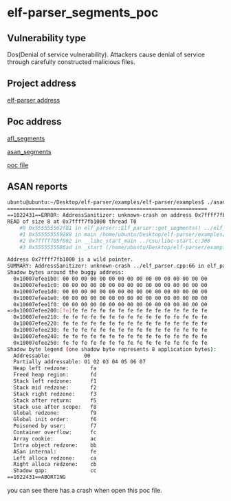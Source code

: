 # elf-parser_segments_poc

## Vulnerability type

Dos(Denial of service vulnerability). Attackers cause denial of service through carefully constructed malicious files.

## Project address

[elf-parser address](https://github.com/finixbit/elf-parser)

## Poc address

[afl_segments](https://github.com/10cksYiqiyinHangzhouTechnology/elf-parser_segments_poc/blob/main/afl_segments)

[asan_segments](https://github.com/10cksYiqiyinHangzhouTechnology/elf-parser_segments_poc/blob/main/asan_segments)

[poc file](https://github.com/10cksYiqiyinHangzhouTechnology/elf-parser_segments_poc/blob/main/id3)

## ASAN reports

```bash
ubuntu@ubuntu:~/Desktop/elf-parser/examples/elf-parser/examples$ ./asan_segments id03 
=================================================================
==1022431==ERROR: AddressSanitizer: unknown-crash on address 0x7ffff7fb1000 at pc 0x555555562f82 bp 0x7fffffffdac0 sp 0x7fffffffdab0
READ of size 8 at 0x7ffff7fb1000 thread T0
    #0 0x555555562f81 in elf_parser::Elf_parser::get_segments() ../elf_parser.cpp:66
    #1 0x555555559288 in main /home/ubuntu/Desktop/elf-parser/examples/elf-parser/examples/segments.cc:17
    #2 0x7ffff705f082 in __libc_start_main ../csu/libc-start.c:308
    #3 0x5555555586ad in _start (/home/ubuntu/Desktop/elf-parser/examples/elf-parser/examples/asan_segments+0x46ad)

Address 0x7ffff7fb1000 is a wild pointer.
SUMMARY: AddressSanitizer: unknown-crash ../elf_parser.cpp:66 in elf_parser::Elf_parser::get_segments()
Shadow bytes around the buggy address:
  0x10007efee1b0: 00 00 00 00 00 00 00 00 00 00 00 00 00 00 00 00
  0x10007efee1c0: 00 00 00 00 00 00 00 00 00 00 00 00 00 00 00 00
  0x10007efee1d0: 00 00 00 00 00 00 00 00 00 00 00 00 00 00 00 00
  0x10007efee1e0: 00 00 00 00 00 00 00 00 00 00 00 00 00 00 00 00
  0x10007efee1f0: 00 00 00 00 00 00 00 00 00 00 00 00 00 00 00 00
=>0x10007efee200:[fe]fe fe fe fe fe fe fe fe fe fe fe fe fe fe fe
  0x10007efee210: fe fe fe fe fe fe fe fe fe fe fe fe fe fe fe fe
  0x10007efee220: fe fe fe fe fe fe fe fe fe fe fe fe fe fe fe fe
  0x10007efee230: fe fe fe fe fe fe fe fe fe fe fe fe fe fe fe fe
  0x10007efee240: fe fe fe fe fe fe fe fe fe fe fe fe fe fe fe fe
  0x10007efee250: fe fe fe fe fe fe fe fe fe fe fe fe fe fe fe fe
Shadow byte legend (one shadow byte represents 8 application bytes):
  Addressable:           00
  Partially addressable: 01 02 03 04 05 06 07 
  Heap left redzone:       fa
  Freed heap region:       fd
  Stack left redzone:      f1
  Stack mid redzone:       f2
  Stack right redzone:     f3
  Stack after return:      f5
  Stack use after scope:   f8
  Global redzone:          f9
  Global init order:       f6
  Poisoned by user:        f7
  Container overflow:      fc
  Array cookie:            ac
  Intra object redzone:    bb
  ASan internal:           fe
  Left alloca redzone:     ca
  Right alloca redzone:    cb
  Shadow gap:              cc
==1022431==ABORTING
```
you can see there has a crash when open this poc file.
